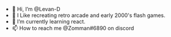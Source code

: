 - 👋 Hi, I’m @Levan-D
- 👀 I Like recreating retro arcade and early 2000's flash games.
- 🌱 I’m currently learning react.
- 📫 How to reach me @Zomman#6890 on discord

<!---
Levan-D/Levan-D is a ✨ special ✨ repository because its `README.md` (this file) appears on your GitHub profile.
You can click the Preview link to take a look at your changes.
--->
